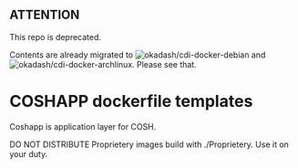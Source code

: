 ## ATTENTION

This repo is deprecated. 

Contents are already migrated to ![okadash/cdi-docker-debian](https://github.com/okadash/cdi-docker-debian) and ![okadash/cdi-docker-archlinux](https://github.com/okadash/cdi-docker-archlinux). Please see that.


# COSHAPP dockerfile templates

Coshapp is application layer for COSH.

DO NOT DISTRIBUTE Proprietery images build with ./Proprietery.
Use it on your duty.
